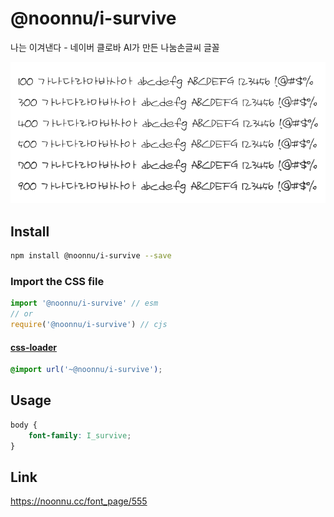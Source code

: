 # @noonnu/i-survive

나는 이겨낸다 - 네이버 클로바 AI가 만든 나눔손글씨 글꼴

![example](./example.png)

## Install

```bash
npm install @noonnu/i-survive --save
```

### Import the CSS file

```js
import '@noonnu/i-survive' // esm
// or
require('@noonnu/i-survive') // cjs
```

#### [css-loader](https://github.com/webpack-contrib/css-loader)

```css
@import url('~@noonnu/i-survive');
```

## Usage

```css
body {
    font-family: I_survive;
}
```

## Link

https://noonnu.cc/font_page/555
